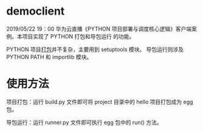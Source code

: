 # democlient
2019/05/22 19：00 华为云直播《PYTHON 项目部署与调度核心逻辑》客户端案例。本项目实现了 PYTHON 打包和导包运行
的功能。

PYTHON 项目[打包](https://github.com/asyncins/democlient)并不复杂，主要用到 setuptools 模块。
导包运行则涉及 PYTHON PATH 和 importlib 模块。

# 使用方法
项目打包：运行 build.py 文件即可将 project 目录中的 hello 项目打包成为 egg 包。

导包运行：运行 runner.py 文件即可执行 egg 包中的 run() 方法。


